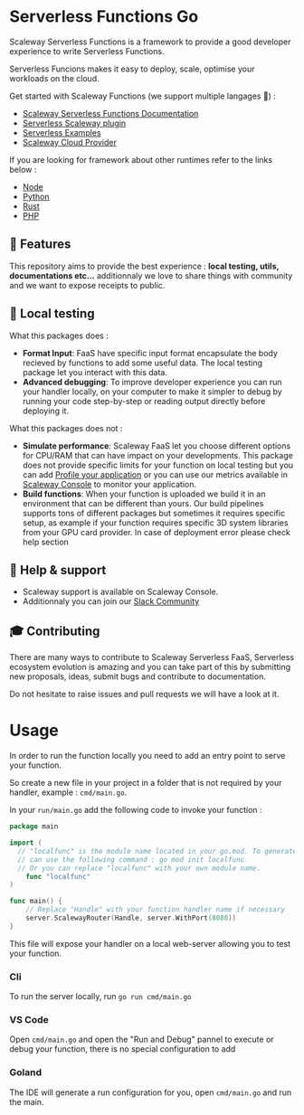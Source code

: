# Serverless Functions Go

Scaleway Serverless Functions is a framework to provide a good developer experience to write Serverless Functions.

Serverless Funcions makes it easy to deploy, scale, optimise your workloads on the cloud.

Get started with Scaleway Functions (we support multiple langages :rocket:) :

- [Scaleway Serverless Functions Documentation](https://www.scaleway.com/en/docs/serverless/functions/quickstart/)
- [Serverless Scaleway plugin](https://github.com/scaleway/serverless-scaleway-functions)
- [Serverless Examples](https://github.com/scaleway/serverless-examples)
- [Scaleway Cloud Provider](https://scaleway.com)

If you are looking for framework about other runtimes refer to the links below :

- [Node](https://github.com/scaleway/serverless-functions-node)
- [Python](https://github.com/scaleway/serverless-functions-python)
- [Rust](https://github.com/scaleway/serverless-functions-rust)
- [PHP](https://github.com/scaleway/serverless-functions-php)

## 🚀 Features

This repository aims to provide the best experience : **local testing, utils, documentations etc...**
additionnaly we love to share things with community and we want to expose receipts to public.

## 🏡 Local testing

What this packages does :

- **Format Input**: FaaS have specific input format encapsulate the body recieved by functions to add some useful data.
  The local testing package let you interact with this data.
- **Advanced debugging**: To improve developer experience you can run your handler locally, on your computer to make
  it simpler to debug by running your code step-by-step or reading output directly before deploying it.

What this packages does not :

- **Simulate performance**: Scaleway FaaS let you choose different options for CPU/RAM that can have impact
  on your developments. This package does not provide specific limits for your function on local testing but you can
  add [Profile your application](https://go.dev/blog/pprof) or you can use our metrics available in [Scaleway Console](https://console.scaleway.com/)
  to monitor your application.
- **Build functions**: When your function is uploaded we build it in an environment that can be different than yours. Our build pipelines supports
  tons of different packages but sometimes it requires specific setup, as example if your function requires specific 3D system
  libraries from your GPU card provider. In case of deployment error please check help section

## 🛟 Help & support

- Scaleway support is available on Scaleway Console.
- Additionnaly you can join our [Slack Community](https://www.scaleway.com/en/docs/tutorials/scaleway-slack-community/)

## 🎓 Contributing

There are many ways to contribute to Scaleway Serverless FaaS, Serverless ecosystem evolution is amazing and you can take part of this by submitting new proposals, ideas, submit bugs and contribute to documentation.

Do not hesitate to raise issues and pull requests we will have a look at it.

# Usage

In order to run the function locally you need to add an entry point to serve your function.

So create a new file in your project in a folder that is not required by your handler, example : `cmd/main.go`.

In your `run/main.go` add the following code to invoke your function :

```go
package main

import (
  // "localfunc" is the module name located in your go.mod. To generate a go.mod with localfunc as name you
  // can use the following command : go mod init localfunc
  // Or you can replace "localfunc" with your own module name.
	func "localfunc"
)

func main() {
	// Replace "Handle" with your function handler name if necessary
	server.ScalewayRouter(Handle, server.WithPort(8080))
}

```

This file will expose your handler on a local web-server allowing you to test your function.

### Cli

To run the server locally, run `go run cmd/main.go`

### VS Code

Open `cmd/main.go` and open the "Run and Debug" pannel to execute or debug your function, there is no special
configuration to add

### Goland

The IDE will generate a run configuration for you, open `cmd/main.go` and run the main.
